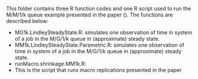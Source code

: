 This folder contains three R function codes and one R script used to run the M/M/1/k queue example presented in the paper (). The functions are described below:
* MG1k.LindleySteadyState.R: simulates one observation of time in system of a job in the M/G/1/k queue in (approximate) steady state. 
* MM1k.LindleySteadyState.Parametric.R: simulates one observation of time in system of a job in the M/G/1/k queue in (approximate) steady state. 
* runMacro.shrinkage.MM1k.R:
* This is the script that runs macro replications presented in the paper
